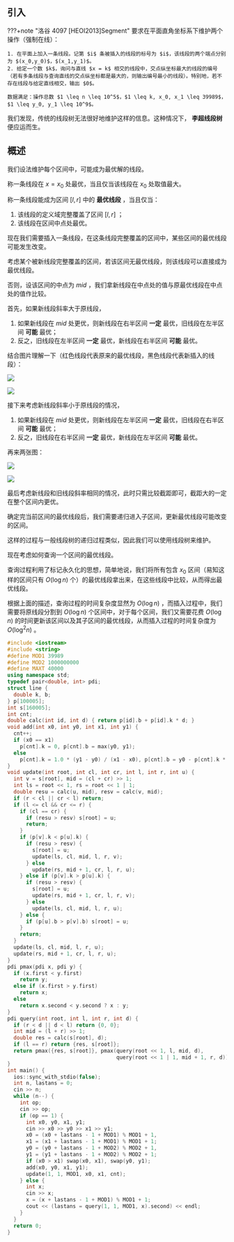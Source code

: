 ## 引入

???+note "洛谷 4097 [HEOI2013]Segment"
    要求在平面直角坐标系下维护两个操作（强制在线）：

    1. 在平面上加入一条线段。记第 $i$ 条被插入的线段的标号为 $i$，该线段的两个端点分别为 $(x_0,y_0)$，$(x_1,y_1)$。
    2. 给定一个数 $k$，询问与直线 $x = k$ 相交的线段中，交点纵坐标最大的线段的编号（若有多条线段与查询直线的交点纵坐标都是最大的，则输出编号最小的线段）。特别地，若不存在线段与给定直线相交，输出 $0$。

    数据满足：操作总数 $1 \leq n \leq 10^5$，$1 \leq k, x_0, x_1 \leq 39989$，$1 \leq y_0, y_1 \leq 10^9$。

我们发现，传统的线段树无法很好地维护这样的信息。这种情况下， **李超线段树** 便应运而生。

## 概述

我们设法维护每个区间中，可能成为最优解的线段。

称一条线段在 $x=x_0$ 处最优，当且仅当该线段在 $x_0$ 处取值最大。

称一条线段能成为区间 $[l,r]$ 中的 **最优线段** ，当且仅当：

1. 该线段的定义域完整覆盖了区间 $[l,r]$ ；
2. 该线段在区间中点处最优。

现在我们需要插入一条线段，在这条线段完整覆盖的区间中，某些区间的最优线段可能发生改变。

考虑某个被新线段完整覆盖的区间，若该区间无最优线段，则该线段可以直接成为最优线段。

否则，设该区间的中点为 $mid$ ，我们拿新线段在中点处的值与原最优线段在中点处的值作比较。

首先，如果新线段斜率大于原线段，

1. 如果新线段在 $mid$ 处更优，则新线段在右半区间 **一定** 最优，旧线段在左半区间 **可能** 最优；
2. 反之，旧线段在左半区间 **一定** 最优，新线段在右半区间 **可能** 最优。

结合图片理解一下（红色线段代表原来的最优线段，黑色线段代表新插入的线段）：

![](./image/li-chao-tree1.png)

![](./image/li-chao-tree2.png)

接下来考虑新线段斜率小于原线段的情况，

1. 如果新线段在 $mid$ 处更优，则新线段在左半区间 **一定** 最优，旧线段在右半区间 **可能** 最优；
2. 反之，旧线段在右半区间 **一定** 最优，新线段在左半区间 **可能** 最优。

再来两张图：

![](./image/li-chao-tree3.png)

![](./image/li-chao-tree4.png)

最后考虑新线段和旧线段斜率相同的情况，此时只需比较截距即可，截距大的一定在整个区间内更优。

确定完当前区间的最优线段后，我们需要递归进入子区间，更新最优线段可能改变的区间。

这样的过程与一般线段树的递归过程类似，因此我们可以使用线段树来维护。

现在考虑如何查询一个区间的最优线段。

查询过程利用了标记永久化的思想，简单地说，我们将所有包含 $x_0$ 区间（易知这样的区间只有 $O(\log n)$ 个）的最优线段拿出来，在这些线段中比较，从而得出最优线段。

根据上面的描述，查询过程的时间复杂度显然为 $O(\log n)$ ，而插入过程中，我们需要将原线段分割到 $O(\log n)$ 个区间中，对于每个区间，我们又需要花费 $O(\log n)$ 的时间更新该区间以及其子区间的最优线段，从而插入过程的时间复杂度为 $O(\log^2 n)$ 。

```cpp
#include <iostream>
#include <string>
#define MOD1 39989
#define MOD2 1000000000
#define MAXT 40000
using namespace std;
typedef pair<double, int> pdi;
struct line {
  double k, b;
} p[100005];
int s[160005];
int cnt;
double calc(int id, int d) { return p[id].b + p[id].k * d; }
void add(int x0, int y0, int x1, int y1) {
  cnt++;
  if (x0 == x1)
    p[cnt].k = 0, p[cnt].b = max(y0, y1);
  else
    p[cnt].k = 1.0 * (y1 - y0) / (x1 - x0), p[cnt].b = y0 - p[cnt].k * x0;
}
void update(int root, int cl, int cr, int l, int r, int u) {
  int v = s[root], mid = (cl + cr) >> 1;
  int ls = root << 1, rs = root << 1 | 1;
  double resu = calc(u, mid), resv = calc(v, mid);
  if (r < cl || cr < l) return;
  if (l <= cl && cr <= r) {
    if (cl == cr) {
      if (resu > resv) s[root] = u;
      return;
    }
    if (p[v].k < p[u].k) {
      if (resu > resv) {
        s[root] = u;
        update(ls, cl, mid, l, r, v);
      } else
        update(rs, mid + 1, cr, l, r, u);
    } else if (p[v].k > p[u].k) {
      if (resu > resv) {
        s[root] = u;
        update(rs, mid + 1, cr, l, r, v);
      } else
        update(ls, cl, mid, l, r, u);
    } else {
      if (p[u].b > p[v].b) s[root] = u;
    }
    return;
  }
  update(ls, cl, mid, l, r, u);
  update(rs, mid + 1, cr, l, r, u);
}
pdi pmax(pdi x, pdi y) {
  if (x.first < y.first)
    return y;
  else if (x.first > y.first)
    return x;
  else
    return x.second < y.second ? x : y;
}
pdi query(int root, int l, int r, int d) {
  if (r < d || d < l) return {0, 0};
  int mid = (l + r) >> 1;
  double res = calc(s[root], d);
  if (l == r) return {res, s[root]};
  return pmax({res, s[root]}, pmax(query(root << 1, l, mid, d),
                                   query(root << 1 | 1, mid + 1, r, d)));
}
int main() {
  ios::sync_with_stdio(false);
  int n, lastans = 0;
  cin >> n;
  while (n--) {
    int op;
    cin >> op;
    if (op == 1) {
      int x0, y0, x1, y1;
      cin >> x0 >> y0 >> x1 >> y1;
      x0 = (x0 + lastans - 1 + MOD1) % MOD1 + 1,
      x1 = (x1 + lastans - 1 + MOD1) % MOD1 + 1;
      y0 = (y0 + lastans - 1 + MOD2) % MOD2 + 1,
      y1 = (y1 + lastans - 1 + MOD2) % MOD2 + 1;
      if (x0 > x1) swap(x0, x1), swap(y0, y1);
      add(x0, y0, x1, y1);
      update(1, 1, MOD1, x0, x1, cnt);
    } else {
      int x;
      cin >> x;
      x = (x + lastans - 1 + MOD1) % MOD1 + 1;
      cout << (lastans = query(1, 1, MOD1, x).second) << endl;
    }
  }
  return 0;
}
```
